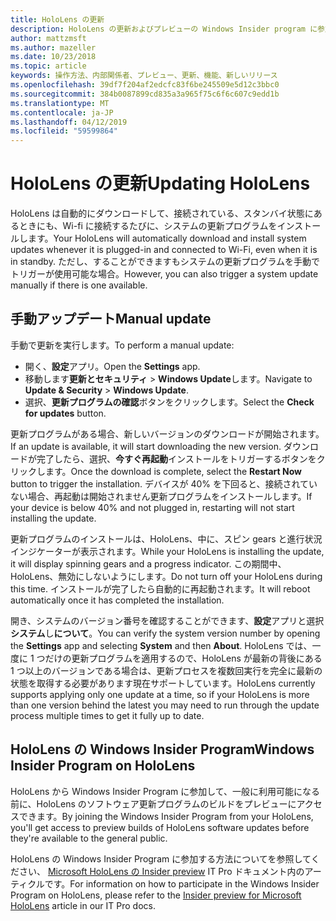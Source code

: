 ```yaml
---
title: HoloLens の更新
description: HoloLens の更新およびプレビューの Windows Insider program に参加する方法を構築します。
author: mattzmsft
ms.author: mazeller
ms.date: 10/23/2018
ms.topic: article
keywords: 操作方法、内部関係者、プレビュー、更新、機能、新しいリリース
ms.openlocfilehash: 39df7f204af2edcfc83f6be245509e5d12c3bbc0
ms.sourcegitcommit: 384b0087899cd835a3a965f75c6f6c607c9edd1b
ms.translationtype: MT
ms.contentlocale: ja-JP
ms.lasthandoff: 04/12/2019
ms.locfileid: "59599864"
---
```

# <a name="updating-hololens"></a><span data-ttu-id="9001d-104">HoloLens の更新</span><span class="sxs-lookup"><span data-stu-id="9001d-104">Updating HoloLens</span></span>

<span data-ttu-id="9001d-105">HoloLens は自動的にダウンロードして、接続されている、スタンバイ状態にあるときにも、Wi-fi に接続するたびに、システムの更新プログラムをインストールします。</span><span class="sxs-lookup"><span data-stu-id="9001d-105">Your HoloLens will automatically download and install system updates whenever it is plugged-in and connected to Wi-Fi, even when it is in standby.</span></span> <span data-ttu-id="9001d-106">ただし、することができますもシステムの更新プログラムを手動でトリガーが使用可能な場合。</span><span class="sxs-lookup"><span data-stu-id="9001d-106">However, you can also trigger a system update manually if there is one available.</span></span>

## <a name="manual-update"></a><span data-ttu-id="9001d-107">手動アップデート</span><span class="sxs-lookup"><span data-stu-id="9001d-107">Manual update</span></span>

<span data-ttu-id="9001d-108">手動で更新を実行します。</span><span class="sxs-lookup"><span data-stu-id="9001d-108">To perform a manual update:</span></span>
* <span data-ttu-id="9001d-109">開く、**設定**アプリ。</span><span class="sxs-lookup"><span data-stu-id="9001d-109">Open the **Settings** app.</span></span>
* <span data-ttu-id="9001d-110">移動します**更新とセキュリティ** > **Windows Update**します。</span><span class="sxs-lookup"><span data-stu-id="9001d-110">Navigate to **Update & Security** > **Windows Update**.</span></span>
* <span data-ttu-id="9001d-111">選択、**更新プログラムの確認**ボタンをクリックします。</span><span class="sxs-lookup"><span data-stu-id="9001d-111">Select the **Check for updates** button.</span></span>

<span data-ttu-id="9001d-112">更新プログラムがある場合、新しいバージョンのダウンロードが開始されます。</span><span class="sxs-lookup"><span data-stu-id="9001d-112">If an update is available, it will start downloading the new version.</span></span> <span data-ttu-id="9001d-113">ダウンロードが完了したら、選択、**今すぐ再起動**インストールをトリガーするボタンをクリックします。</span><span class="sxs-lookup"><span data-stu-id="9001d-113">Once the download is complete, select the **Restart Now** button to trigger the installation.</span></span> <span data-ttu-id="9001d-114">デバイスが 40% を下回ると、接続されていない場合、再起動は開始されません更新プログラムをインストールします。</span><span class="sxs-lookup"><span data-stu-id="9001d-114">If your device is below 40% and not plugged in, restarting will not start installing the update.</span></span>

<span data-ttu-id="9001d-115">更新プログラムのインストールは、HoloLens、中に、スピン gears と進行状況インジケーターが表示されます。</span><span class="sxs-lookup"><span data-stu-id="9001d-115">While your HoloLens is installing the update, it will display spinning gears and a progress indicator.</span></span> <span data-ttu-id="9001d-116">この期間中、HoloLens、無効にしないようにします。</span><span class="sxs-lookup"><span data-stu-id="9001d-116">Do not turn off your HoloLens during this time.</span></span> <span data-ttu-id="9001d-117">インストールが完了したら自動的に再起動されます。</span><span class="sxs-lookup"><span data-stu-id="9001d-117">It will reboot automatically once it has completed the installation.</span></span>

<span data-ttu-id="9001d-118">開き、システムのバージョン番号を確認することができます、**設定**アプリと選択**システム**し**について**。</span><span class="sxs-lookup"><span data-stu-id="9001d-118">You can verify the system version number by opening the **Settings** app and selecting **System** and then **About**.</span></span> <span data-ttu-id="9001d-119">HoloLens では、一度に 1 つだけの更新プログラムを適用するので、HoloLens が最新の背後にある 1 つ以上のバージョンである場合は、更新プロセスを複数回実行を完全に最新の状態を取得する必要があります現在サポートしています。</span><span class="sxs-lookup"><span data-stu-id="9001d-119">HoloLens currently supports applying only one update at a time, so if your HoloLens is more than one version behind the latest you may need to run through the update process multiple times to get it fully up to date.</span></span>

## <a name="windows-insider-program-on-hololens"></a><span data-ttu-id="9001d-120">HoloLens の Windows Insider Program</span><span class="sxs-lookup"><span data-stu-id="9001d-120">Windows Insider Program on HoloLens</span></span>

<span data-ttu-id="9001d-121">HoloLens から Windows Insider Program に参加して、一般に利用可能になる前に、HoloLens のソフトウェア更新プログラムのビルドをプレビューにアクセスできます。</span><span class="sxs-lookup"><span data-stu-id="9001d-121">By joining the Windows Insider Program from your HoloLens, you'll get access to preview builds of HoloLens software updates before they're available to the general public.</span></span>

<span data-ttu-id="9001d-122">HoloLens の Windows Insider Program に参加する方法についてを参照してください、 [Microsoft HoloLens の Insider preview](https://docs.microsoft.com/hololens/hololens-insider) IT Pro ドキュメント内のアーティクルです。</span><span class="sxs-lookup"><span data-stu-id="9001d-122">For information on how to participate in the Windows Insider Program on HoloLens, please refer to the [Insider preview for Microsoft HoloLens](https://docs.microsoft.com/hololens/hololens-insider) article in our IT Pro docs.</span></span>
